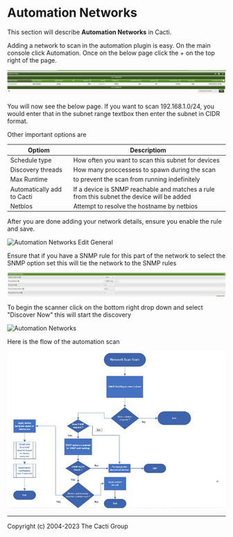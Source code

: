 # Automation Networks

This section will describe **Automation Networks** in Cacti.

Adding a network to scan in the automation plugin is easy. On the main console
click Automation. Once on the below page click the + on the top right of the
page.

![Automation Networks](images/automation-network-main.png)

You will now see the below page. If you want to scan 192.168.1.0/24, you would
enter that in the subnet range textbox then enter the subnet in CIDR format.

Other important options are

| Optiom                     | Descriptiom                                                                                |
| -------------------------- | ------------------------------------------------------------------------------------------ |
| Schedule type              | How often you want to scan this subnet for devices                                         |
| Discovery threads          | How many proccessess to spawn during the scan                                              |
| Max Runtime                | to prevent the scan from running indefinitely                                              |
| Automatically add to Cacti | If a device is SNMP reachable and matches a rule from this subnet the device will be added |
| Netbios                    | Attempt to resolve the hostname by netbios                                                 |

After you are done adding your network details, ensure you enable the rule and
save.

![Automation Networks Edit General](images/automation-networks-edit1.png)

Ensure that if you have a SNMP rule for this part of the network to select the
SNMP option set this will tie the network to the SNMP rules

![Automation Networks Edit General](images/automation-reachability-settings.png)

To begin the scanner click on the bottom right drop down and select "Discover
Now" this will start the discovery

![Automation Networks](images/automation-networks.png)

Here is the flow of the automation scan

![Automation Flow](images/automation-flow3.png)

---

Copyright (c) 2004-2023 The Cacti Group
